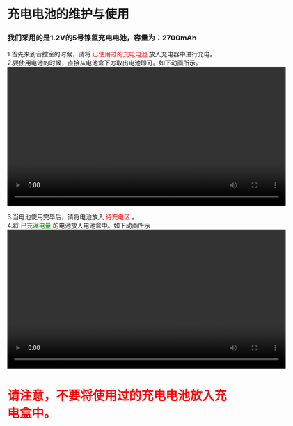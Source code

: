 # 充电电池的维护与使用<br>
### 我们采用的是1.2V的5号镍氢充电电池，容量为：2700mAh <br>


1.首先来到音控室的时候，请将 <font color='red'> 已使用过的充电电池 </font> 放入充电器中进行充电。<br>
2.要使用电池的时候，直接从电池盒下方取出电池即可。如下动画所示。<br>
<video src="video/batteryout.mp4" controls="controls" width="640" height="320">您的浏览器不支持播放该视频！</video>




3.当电池使用完毕后，请将电池放入<font color='red'> 待充电区 </font>。<br>
4.将<font color='green'> 已充满电量 </font>的电池放入电池盒中。如下动画所示<br>
<video src="video/batteryin.mp4" controls="controls" width="640" height="320">您的浏览器不支持播放该视频！</video>
# <font color='red'> 请注意，不要将使用过的充电电池放入充电盒中。 </font> 